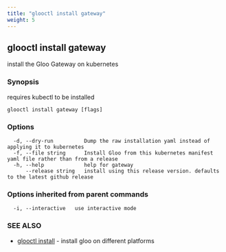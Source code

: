 ```yaml
---
title: "glooctl install gateway"
weight: 5
---
```

## glooctl install gateway

install the Gloo Gateway on kubernetes

### Synopsis

requires kubectl to be installed

```
glooctl install gateway [flags]
```

### Options

```
  -d, --dry-run          Dump the raw installation yaml instead of applying it to kubernetes
  -f, --file string      Install Gloo from this kubernetes manifest yaml file rather than from a release
  -h, --help             help for gateway
      --release string   install using this release version. defaults to the latest github release
```

### Options inherited from parent commands

```
  -i, --interactive   use interactive mode
```

### SEE ALSO

* [glooctl install](../glooctl_install)	 - install gloo on different platforms


